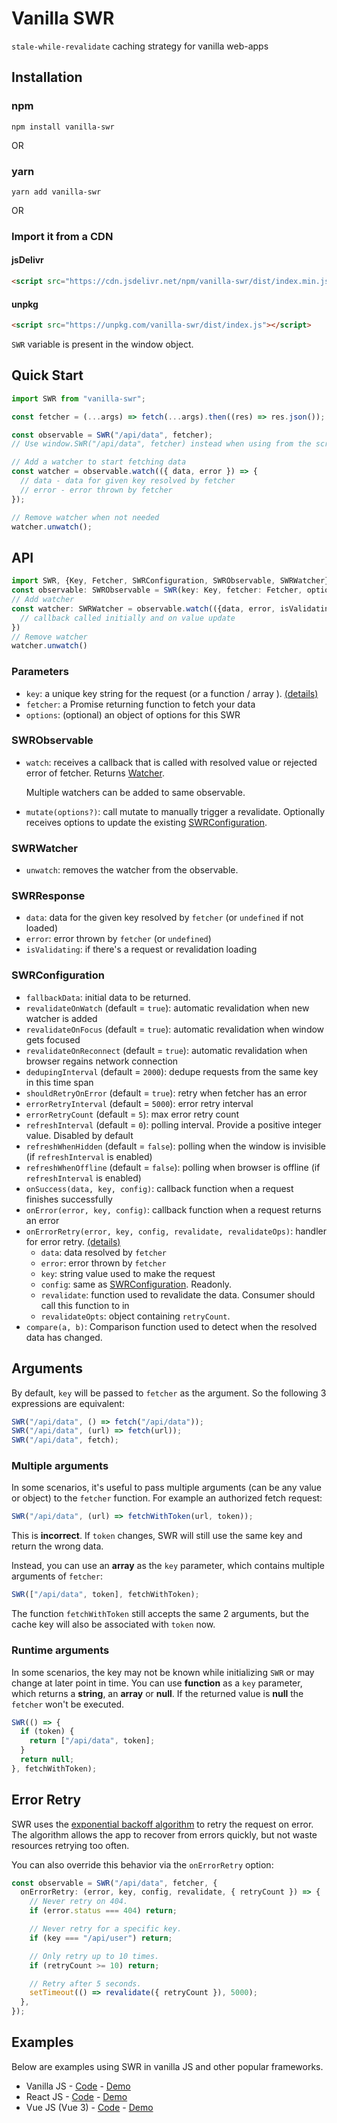 # Vanilla SWR

`stale-while-revalidate` caching strategy for vanilla web-apps

## Installation

### npm

```
npm install vanilla-swr
```

OR

### yarn

```
yarn add vanilla-swr
```

OR

### Import it from a CDN

#### jsDelivr

```html
<script src="https://cdn.jsdelivr.net/npm/vanilla-swr/dist/index.min.js"></script>
```

#### unpkg

```html
<script src="https://unpkg.com/vanilla-swr/dist/index.js"></script>
```

`SWR` variable is present in the window object.

## Quick Start

```typescript
import SWR from "vanilla-swr";

const fetcher = (...args) => fetch(...args).then((res) => res.json());

const observable = SWR("/api/data", fetcher);
// Use window.SWR("/api/data", fetcher) instead when using from the script tag

// Add a watcher to start fetching data
const watcher = observable.watch(({ data, error }) => {
  // data - data for given key resolved by fetcher
  // error - error thrown by fetcher
});

// Remove watcher when not needed
watcher.unwatch();
```

## API

```typescript
import SWR, {Key, Fetcher, SWRConfiguration, SWRObservable, SWRWatcher} from 'vanilla-swr'
const observable: SWRObservable = SWR(key: Key, fetcher: Fetcher, options: SWRConfiguration)
// Add watcher
const watcher: SWRWatcher = observable.watch(({data, error, isValidating}: SWRResponse) => {
  // callback called initially and on value update
})
// Remove watcher
watcher.unwatch()
```

### Parameters

- `key`: a unique key string for the request (or a function / array ). [(details)](#Arguments)
- `fetcher`: a Promise returning function to fetch your data
- `options`: (optional) an object of options for this SWR

### SWRObservable

- `watch`: receives a callback that is called with resolved value or rejected error of fetcher. Returns [Watcher](#SWRWatcher).

  Multiple watchers can be added to same observable.

- `mutate(options?)`: call mutate to manually trigger a revalidate. Optionally receives options to update the existing [SWRConfiguration](#SWRConfiguration).

### SWRWatcher

- `unwatch`: removes the watcher from the observable.

### SWRResponse

- `data`: data for the given key resolved by `fetcher` (or `undefined` if not loaded)
- `error`: error thrown by `fetcher` (or `undefined`)
- `isValidating`: if there's a request or revalidation loading

### SWRConfiguration

- `fallbackData`: initial data to be returned.
- `revalidateOnWatch` (default = `true`): automatic revalidation when new watcher is added
- `revalidateOnFocus` (default = `true`): automatic revalidation when window gets focused
- `revalidateOnReconnect` (default = `true`): automatic revalidation when browser regains network connection
- `dedupingInterval` (default = `2000`): dedupe requests from the same key in this time span
- `shouldRetryOnError` (default = `true`): retry when fetcher has an error
- `errorRetryInterval` (default = `5000`): error retry interval
- `errorRetryCount` (default = `5`): max error retry count
- `refreshInterval` (default = `0`): polling interval. Provide a positive integer value. Disabled by default
- `refreshWhenHidden` (default = `false`): polling when the window is invisible (if `refreshInterval` is enabled)
- `refreshWhenOffline` (default = `false`): polling when browser is offline (if `refreshInterval` is enabled)
- `onSuccess(data, key, config)`: callback function when a request finishes successfully
- `onError(error, key, config)`: callback function when a request returns an error
- `onErrorRetry(error, key, config, revalidate, revalidateOps)`: handler for error retry. [(details)](#Error-Retry)
  - `data`: data resolved by `fetcher`
  - `error`: error thrown by `fetcher`
  - `key`: string value used to make the request
  - `config`: same as [SWRConfiguration](#SWRConfiguration). Readonly.
  - `revalidate`: function used to revalidate the data. Consumer should call this function to in
  - `revalidateOpts`: object containing `retryCount`.
- `compare(a, b)`: Comparison function used to detect when the resolved data has changed.

## Arguments

By default, `key` will be passed to `fetcher` as the argument. So the following 3 expressions are equivalent:

```typescript
SWR("/api/data", () => fetch("/api/data"));
SWR("/api/data", (url) => fetch(url));
SWR("/api/data", fetch);
```

### Multiple arguments

In some scenarios, it's useful to pass multiple arguments (can be any value or object) to the `fetcher` function. For example an authorized fetch request:

```typescript
SWR("/api/data", (url) => fetchWithToken(url, token));
```

This is **incorrect**. If `token` changes, SWR will still use the same key and return the wrong data.

Instead, you can use an **array** as the `key` parameter, which contains multiple arguments of `fetcher`:

```typescript
SWR(["/api/data", token], fetchWithToken);
```

The function `fetchWithToken` still accepts the same 2 arguments, but the cache key will also be associated with `token` now.

### Runtime arguments

In some scenarios, the key may not be known while initializing `SWR` or may change at later point in time. You can use **function** as a `key` parameter, which returns a **string**, an **array** or **null**. If the returned value is **null** the `fetcher` won't be executed.

```typescript
SWR(() => {
  if (token) {
    return ["/api/data", token];
  }
  return null;
}, fetchWithToken);
```

## Error Retry

SWR uses the [exponential backoff algorithm](https://en.wikipedia.org/wiki/Exponential_backoff) to retry the request on error. The algorithm allows the app to recover from errors quickly, but not waste resources retrying too often.

You can also override this behavior via the `onErrorRetry` option:

```typescript
const observable = SWR("/api/data", fetcher, {
  onErrorRetry: (error, key, config, revalidate, { retryCount }) => {
    // Never retry on 404.
    if (error.status === 404) return;

    // Never retry for a specific key.
    if (key === "/api/user") return;

    // Only retry up to 10 times.
    if (retryCount >= 10) return;

    // Retry after 5 seconds.
    setTimeout(() => revalidate({ retryCount }), 5000);
  },
});
```

## Examples

Below are examples using SWR in vanilla JS and other popular frameworks.

- Vanilla JS - [Code](https://github.com/droyson/vanilla-swr/tree/main/examples/vanillajs) - [Demo]($locationOrigin$/examples/vanilla/)
- React JS - [Code](https://github.com/droyson/vanilla-swr/tree/main/examples/reactjs) - [Demo]($locationOrigin$/examples/react/)
- Vue JS (Vue 3) - [Code](https://github.com/droyson/vanilla-swr/tree/main/examples/vuejs) - [Demo]($locationOrigin$/examples/vue/)

